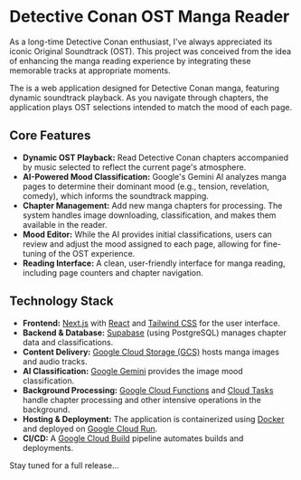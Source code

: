 
# Detective Conan OST Manga Reader  

As a long-time Detective Conan enthusiast, I've always appreciated its iconic Original Soundtrack (OST). This project was conceived from the idea of enhancing the manga reading experience by integrating these memorable tracks at appropriate moments.

The is a web application designed for Detective Conan manga, featuring dynamic soundtrack playback. As you navigate through chapters, the application plays OST selections intended to match the mood of each page.

## Core Features 

* **Dynamic OST Playback:** Read Detective Conan chapters accompanied by music selected to reflect the current page's atmosphere.
* **AI-Powered Mood Classification:** Google's Gemini AI analyzes manga pages to determine their dominant mood (e.g., tension, revelation, comedy), which informs the soundtrack mapping.
* **Chapter Management:** Add new manga chapters for processing. The system handles image downloading, classification, and makes them available in the reader.
* **Mood Editor:** While the AI provides initial classifications, users can review and adjust the mood assigned to each page, allowing for fine-tuning of the OST experience.
* **Reading Interface:** A clean, user-friendly interface for manga reading, including page counters and chapter navigation.

## Technology Stack



* **Frontend:** [Next.js](https://nextjs.org/) with [React](https://reactjs.org/) and [Tailwind CSS](https://tailwindcss.com/) for the user interface.
* **Backend & Database:** [Supabase](https://supabase.io/) (using PostgreSQL) manages chapter data and classifications.
* **Content Delivery:** [Google Cloud Storage (GCS)](https://cloud.google.com/storage) hosts manga images and audio tracks.
* **AI Classification:** [Google Gemini](https://deepmind.google/technologies/gemini/) provides the image mood classification.
* **Background Processing:** [Google Cloud Functions](https://cloud.google.com/functions) and [Cloud Tasks](https://cloud.google.com/tasks) handle chapter processing and other intensive operations in the background.
* **Hosting & Deployment:** The application is containerized using [Docker](https://www.docker.com/) and deployed on [Google Cloud Run](https://cloud.google.com/run).
* **CI/CD:** A [Google Cloud Build](https://cloud.google.com/build) pipeline automates builds and deployments.


Stay tuned for a full release...
